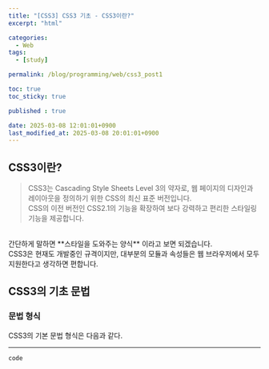 ```yaml
---
title: "[CSS3] CSS3 기초 - CSS3이란?"
excerpt: "html"

categories:
  - Web
tags:
  - [study]

permalink: /blog/programming/web/css3_post1

toc: true
toc_sticky: true

published : true

date: 2025-03-08 12:01:01+0900
last_modified_at: 2025-03-08 20:01:01+0900
---
```




<style>
  <link rel="stylesheet" href="{{ '/assets/css/post_main1.css' | relative_url }}">
</style>

<!-- <br> <a></a> -->

## CSS3이란?
  <blockquote>CSS3는 Cascading Style Sheets Level 3의 약자로, 웹 페이지의 디자인과 레이아웃을 정의하기 위한 CSS의 최신 표준 버전입니다. <br>
  CSS의 이전 버전인 CSS2.1의 기능을 확장하여 보다 강력하고 편리한 스타일링 기능을 제공합니다.</blockquote>
<br>
간단하게 말하면 **스타일을 도와주는 양식** 이라고 보면 되겠습니다. <br>
CSS3은 현재도 개발중인 규격이지만, 대부분의 모듈과 속성들은 웹 브라우저에서 모두 지원한다고 생각하면 편합니다.


## CSS3의 기초 문법
### 문법 형식

CSS3의 기본 문법 형식은 다음과 같다. 
<br><hr>
```html
code
```